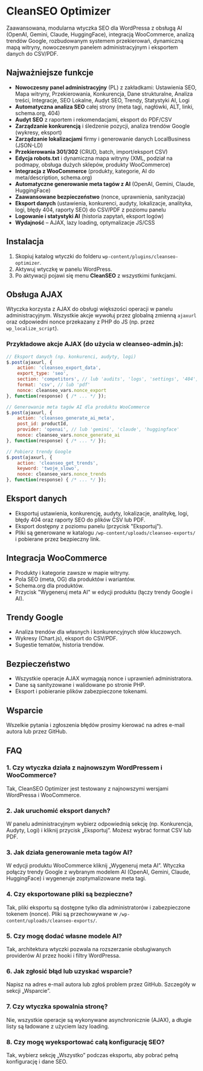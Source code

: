 # CleanSEO Optimizer

Zaawansowana, modularna wtyczka SEO dla WordPressa z obsługą AI (OpenAI, Gemini, Claude, HuggingFace), integracją WooCommerce, analizą trendów Google, rozbudowanym systemem przekierowań, dynamiczną mapą witryny, nowoczesnym panelem administracyjnym i eksportem danych do CSV/PDF.

## Najważniejsze funkcje

- **Nowoczesny panel administracyjny** (PL) z zakładkami: Ustawienia SEO, Mapa witryny, Przekierowania, Konkurencja, Dane strukturalne, Analiza treści, Integracje, SEO Lokalne, Audyt SEO, Trendy, Statystyki AI, Logi
- **Automatyczna analiza SEO** całej strony (meta tagi, nagłówki, ALT, linki, schema.org, 404)
- **Audyt SEO** z raportem i rekomendacjami, eksport do PDF/CSV
- **Zarządzanie konkurencją** i śledzenie pozycji, analiza trendów Google (wykresy, eksport)
- **Zarządzanie lokalizacjami** firmy i generowanie danych LocalBusiness (JSON-LD)
- **Przekierowania 301/302** (CRUD, batch, import/eksport CSV)
- **Edycja robots.txt** i dynamiczna mapa witryny (XML, podział na podmapy, obsługa dużych sklepów, produkty WooCommerce)
- **Integracja z WooCommerce** (produkty, kategorie, AI do meta/description, schema.org)
- **Automatyczne generowanie meta tagów z AI** (OpenAI, Gemini, Claude, HuggingFace)
- **Zaawansowane bezpieczeństwo** (nonce, uprawnienia, sanityzacja)
- **Eksport danych** (ustawienia, konkurenci, audyty, lokalizacje, analityka, logi, błędy 404, raporty SEO) do CSV/PDF z poziomu panelu
- **Logowanie i statystyki AI** (historia zapytań, eksport logów)
- **Wydajność** – AJAX, lazy loading, optymalizacje JS/CSS

## Instalacja

1. Skopiuj katalog wtyczki do folderu `wp-content/plugins/cleanseo-optimizer`.
2. Aktywuj wtyczkę w panelu WordPress.
3. Po aktywacji pojawi się menu **CleanSEO** z wszystkimi funkcjami.

## Obsługa AJAX

Wtyczka korzysta z AJAX do obsługi większości operacji w panelu administracyjnym. Wszystkie akcje wywołuj przez globalną zmienną `ajaxurl` oraz odpowiedni nonce przekazany z PHP do JS (np. przez `wp_localize_script`).

### Przykładowe akcje AJAX (do użycia w cleanseo-admin.js):

```js
// Eksport danych (np. konkurenci, audyty, logi)
$.post(ajaxurl, {
    action: 'cleanseo_export_data',
    export_type: 'seo',
    section: 'competitors', // lub 'audits', 'logs', 'settings', '404', 'all'
    format: 'csv', // lub 'pdf'
    nonce: cleanseo_vars.nonce_export
}, function(response) { /* ... */ });

// Generowanie meta tagów AI dla produktu WooCommerce
$.post(ajaxurl, {
    action: 'cleanseo_generate_ai_meta',
    post_id: productId,
    provider: 'openai', // lub 'gemini', 'claude', 'huggingface'
    nonce: cleanseo_vars.nonce_generate_ai
}, function(response) { /* ... */ });

// Pobierz trendy Google
$.post(ajaxurl, {
    action: 'cleanseo_get_trends',
    keyword: 'twoje_slowo',
    nonce: cleanseo_vars.nonce_trends
}, function(response) { /* ... */ });
```

## Eksport danych

- Eksportuj ustawienia, konkurencję, audyty, lokalizacje, analitykę, logi, błędy 404 oraz raporty SEO do plików CSV lub PDF.
- Eksport dostępny z poziomu panelu (przycisk "Eksportuj").
- Pliki są generowane w katalogu `/wp-content/uploads/cleanseo-exports/` i pobierane przez bezpieczny link.

## Integracja WooCommerce

- Produkty i kategorie zawsze w mapie witryny.
- Pola SEO (meta, OG) dla produktów i wariantów.
- Schema.org dla produktów.
- Przycisk "Wygeneruj meta AI" w edycji produktu (łączy trendy Google i AI).

## Trendy Google

- Analiza trendów dla własnych i konkurencyjnych słów kluczowych.
- Wykresy (Chart.js), eksport do CSV/PDF.
- Sugestie tematów, historia trendów.

## Bezpieczeństwo

- Wszystkie operacje AJAX wymagają nonce i uprawnień administratora.
- Dane są sanityzowane i walidowane po stronie PHP.
- Eksport i pobieranie plików zabezpieczone tokenami.

## Wsparcie

Wszelkie pytania i zgłoszenia błędów prosimy kierować na adres e-mail autora lub przez GitHub.

## FAQ

### 1. Czy wtyczka działa z najnowszym WordPressem i WooCommerce?
Tak, CleanSEO Optimizer jest testowany z najnowszymi wersjami WordPressa i WooCommerce.

### 2. Jak uruchomić eksport danych?
W panelu administracyjnym wybierz odpowiednią sekcję (np. Konkurencja, Audyty, Logi) i kliknij przycisk „Eksportuj”. Możesz wybrać format CSV lub PDF.

### 3. Jak działa generowanie meta tagów AI?
W edycji produktu WooCommerce kliknij „Wygeneruj meta AI”. Wtyczka połączy trendy Google z wybranym modelem AI (OpenAI, Gemini, Claude, HuggingFace) i wygeneruje zoptymalizowane meta tagi.

### 4. Czy eksportowane pliki są bezpieczne?
Tak, pliki eksportu są dostępne tylko dla administratorów i zabezpieczone tokenem (nonce). Pliki są przechowywane w `/wp-content/uploads/cleanseo-exports/`.

### 5. Czy mogę dodać własne modele AI?
Tak, architektura wtyczki pozwala na rozszerzanie obsługiwanych providerów AI przez hooki i filtry WordPressa.

### 6. Jak zgłosić błąd lub uzyskać wsparcie?
Napisz na adres e-mail autora lub zgłoś problem przez GitHub. Szczegóły w sekcji „Wsparcie”.

### 7. Czy wtyczka spowalnia stronę?
Nie, wszystkie operacje są wykonywane asynchronicznie (AJAX), a długie listy są ładowane z użyciem lazy loading.

### 8. Czy mogę wyeksportować całą konfigurację SEO?
Tak, wybierz sekcję „Wszystko” podczas eksportu, aby pobrać pełną konfigurację i dane SEO. 